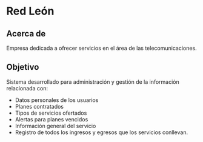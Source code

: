 # Red León

## Acerca de
Empresa dedicada a ofrecer servicios en el área de las telecomunicaciones.

## Objetivo
Sistema desarrollado para administración y gestión de la información relacionada con:
- Datos personales de los usuarios
- Planes contratados
- Tipos de servicios ofertados
- Alertas para planes vencidos
- Información general del servicio
- Registro de todos los ingresos y egresos que los servicios conllevan.
